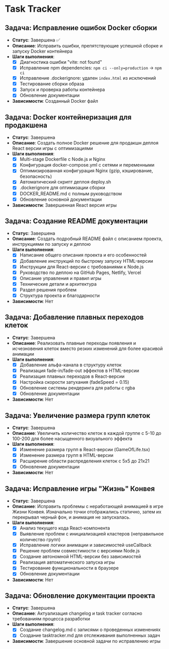 # Task Tracker

## Задача: Исправление ошибок Docker сборки
- **Статус**: Завершена ✅
- **Описание**: Исправить ошибки, препятствующие успешной сборке и запуску Docker контейнера
- **Шаги выполнения**:
  - [x] Диагностика ошибки "vite: not found"
  - [x] Исправление npm dependencies: `npm ci --only=production` → `npm ci`
  - [x] Исправление .dockerignore: удален `index.html` из исключений
  - [x] Тестирование сборки образа
  - [x] Запуск и проверка работы контейнера
  - [x] Обновление документации
- **Зависимости**: Созданный Docker файл

## Задача: Docker контейнеризация для продакшена
- **Статус**: Завершена
- **Описание**: Создать полное Docker решение для продакшн деплоя React версии игры с оптимизациями
- **Шаги выполнения**:
  - [x] Multi-stage Dockerfile с Node.js и Nginx
  - [x] Конфигурация docker-compose.yml с сетями и переменными
  - [x] Оптимизированная конфигурация Nginx (gzip, кэширование, безопасность)
  - [x] Автоматический скрипт деплоя deploy.sh
  - [x] .dockerignore для оптимизации сборки
  - [x] DOCKER_README.md с полным руководством
  - [x] Обновление основной документации
- **Зависимости**: Завершенная React версия игры

## Задача: Создание README документации
- **Статус**: Завершена
- **Описание**: Создать подробный README файл с описанием проекта, инструкциями по запуску и деплою
- **Шаги выполнения**:
  - [x] Написание общего описания проекта и его особенностей
  - [x] Добавление инструкций по быстрому запуску HTML-версии
  - [x] Инструкции для React-версии с требованиями к Node.js
  - [x] Руководство по деплою на GitHub Pages, Netlify, Vercel
  - [x] Описание управления и правил игры
  - [x] Технические детали и архитектура
  - [x] Раздел решения проблем
  - [x] Структура проекта и благодарности
- **Зависимости**: Нет

## Задача: Добавление плавных переходов клеток
- **Статус**: Завершена
- **Описание**: Реализовать плавные переходы появления и исчезновения клеток вместо резких изменений для более красивой анимации
- **Шаги выполнения**:
  - [x] Добавление альфа-канала в структуру клеток
  - [x] Реализация fade-in/fade-out эффектов в HTML-версии
  - [x] Реализация плавных переходов в React-версии
  - [x] Настройка скорости затухания (fadeSpeed = 0.15)
  - [x] Обновление системы рендеринга для работы с rgba
  - [x] Обновление документации
- **Зависимости**: Нет

## Задача: Увеличение размера групп клеток
- **Статус**: Завершена
- **Описание**: Увеличить количество клеток в каждой группе с 5-10 до 100-200 для более насыщенного визуального эффекта
- **Шаги выполнения**:
  - [x] Изменение размера групп в React-версии (GameOfLife.tsx)
  - [x] Изменение размера групп в HTML-версии
  - [x] Расширение области распределения клеток с 5x5 до 21x21
  - [x] Обновление документации
- **Зависимости**: Нет

## Задача: Исправление игры "Жизнь" Конвея
- **Статус**: Завершена
- **Описание**: Исправить проблемы с неработающей анимацией в игре Жизни Конвея. Изначально точки отображались статично, затем их перекрывал черный фон, и анимация не запускалась.
- **Шаги выполнения**:
  - [x] Анализ текущего кода React-компонента
  - [x] Выявление проблем с инициализацией кластеров (неправильное количество групп)
  - [x] Исправление логики анимации и зависимостей useCallback
  - [x] Решение проблем совместимости с версиями Node.js
  - [x] Создание автономной HTML-версии без зависимостей
  - [x] Реализация автоматического запуска игры
  - [x] Тестирование функциональности в браузере
  - [x] Обновление документации
- **Зависимости**: Нет

## Задача: Обновление документации проекта
- **Статус**: Завершена  
- **Описание**: Актуализация changelog и task tracker согласно требованиям процесса разработки
- **Шаги выполнения**:
  - [x] Создание changelog.md с записями о проведенных изменениях
  - [x] Создание tasktracker.md для отслеживания выполненных задач
- **Зависимости**: Завершение основной задачи по исправлению игры 